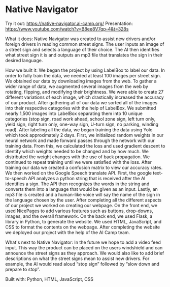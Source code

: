# Native Navigator 

Try it out: https://native-navigator.ai-camp.org/
Presentation: https://www.youtube.com/watch?v=B8ee8V7qp-4&t=328s

What it does:
Native Navigator was created to assist new drivers and/or foreign drivers in reading common street signs. The user inputs an image of a street sign and selects a language of their choice. The AI then identifies what street sign it is and outputs an mp3 file that translates the sign in their desired language. 

How we built it:
We began the project by using LabelBox to label our data. In order to fully train the data, we needed at least 100 images per street sign. We obtained our data by downloading images from the web. To gather a wider range of data, we augmented several images from the web by rotating, flipping, and modifying their brightness. We were able to create 27 different variations of each image, which drastically increased the accuracy of our product. After gathering all of our data we sorted all of the images into their respective categories with the help of LabelBox. We submitted nearly 1,500 images into LabelBox separating them into 10 unique categories (stop sign, road work ahead, school zone sign, left turn only, yield sign, right turn only, one-way sign, U-turn sign, no parking, winding road). After labeling all the data, we began training the data using Yolo which took approximately 2 days.  First, we initialized random weights in our neural network and made forward passes through the network with our training data. From this, we calculated the loss and used gradient descent to identify which weights needed to be changed and by how much. We distributed the weight changes with the use of back propagation. We continued to repeat training until we were satisfied with the loss. After training our data we created a confusion matrix to view our accuracy rates. We then worked on the Google Speech translate API. First, the google text-to-speech API analyzes a python string that is received after the AI identifies a sign. The API then recognizes the words in the string and converts them into a language that would be given as an input. Lastly, an mp3 file is created and a human-like voice will say the name of the sign in the language chosen by the user. After completing all the different aspects of our project we worked on creating our webpage. On the front end, we used NicePages to add various features such as buttons, drop-downs, images, and the overall framework. On the back end, we used Flask, a library in Python, to generate the website. We used HTML, JavaScript, and CSS to format the contents on the webpage. After completing the website we deployed our project with the help of the AI Camp team. 

What's next to Native Navigator:
In the future we hope to add a video feed input. This way the product can be placed on the users windshield and can announce the street signs as they approach. We would also like to add brief descriptions on what the street signs mean to assist new drivers. For example, the AI would read aloud “stop sign” followed by “slow down and prepare to stop”. 

Built with:
Python, HTML, JavaScript, CSS

